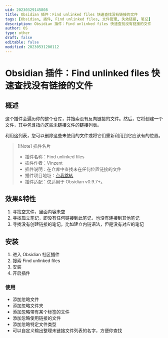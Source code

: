 ```yaml
---
uid: 20230329145808
title: Obsidian 插件：Find unlinked files 快速查找没有链接的文件
tags: [Obsidian, 插件, Find unlinked files, 文件管理, 失效链接, 笔记]
description: Obsidian 插件：Find unlinked files 快速查找没有链接的文件
author: OS
type: other
draft: false
editable: false
modified: 20230531200112
---
```


# Obsidian 插件：Find unlinked files 快速查找没有链接的文件

## 概述

这个插件会遍历你的整个仓库，并搜索没有反向链接的文件。然后，它将创建一个文件，其中包含指向这些未链接文件的链接列表。

利用这列表，您可以删除这些未使用的文件或将它们重新利用到它应该有的位置。

> [!Note] 插件名片
> - 插件名称：Find unlinked files
> - 插件作者：Vinzent
> - 插件说明：在仓库中查找未在任何位置链接的文件
> - 插件项目地址：[点我跳转](https://github.com/Vinzent03/find-unlinked-files)
> - 插件适配：仅适用于 Obsidian v0.9.7+。

## 效果&特性

1. 寻找空文件，里面内容未空
2. 寻找孤立笔记，即没有任何链接到此笔记，也没有连接到其他笔记
3. 寻找没有创建链接的笔记，比如建立内链语法，但是没有对应的笔记

## 安装

1. 进入 Obsidian 社区插件
2. 搜索 Find unlinked files
3. 安装
4. 开启插件

### 使用

- 添加忽略文件
- 添加忽略文件夹
- 添加忽略带有某个标签的文件
- 添加忽略使用链接的文件
- 添加忽略特定文件类型
- 可以自定义输出整理未链接文件列表的名字，方便你查找